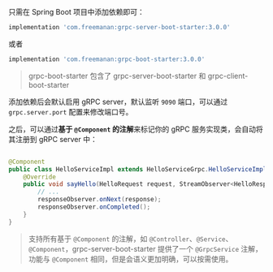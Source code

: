 只需在 Spring Boot 项目中添加依赖即可：

```groovy
implementation 'com.freemanan:grpc-server-boot-starter:3.0.0'
```
或者
```groovy
implementation 'com.freemanan:grpc-boot-starter:3.0.0'
```

> grpc-boot-starter 包含了 grpc-server-boot-starter 和 grpc-client-boot-starter

添加依赖后会默认启用 gRPC server，默认监听 `9090` 端口，可以通过 `grpc.server.port` 配置来修改端口号。

之后，可以通过**基于 `@Component` 的注解**来标记你的 gRPC 服务实现类，会自动将其注册到 gRPC server 中：

```java

@Component
public class HelloServiceImpl extends HelloServiceGrpc.HelloServiceImplBase {
    @Override
    public void sayHello(HelloRequest request, StreamObserver<HelloResponse> responseObserver) {
        // ...
        responseObserver.onNext(response);
        responseObserver.onCompleted();
    }
}
```

> 支持所有基于 `@Component` 的注解，如 `@Controller`、`@Service`、`@Component`，grpc-server-boot-starter 提供了一个 `@GrpcService` 注解，功能与 `@Component` 相同，但是会语义更加明确，可以按需使用。
